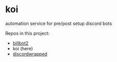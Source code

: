 # koi
automation service for pre/post setup discord bots

Repos in this project:
- [billbot2](https://github.com/WiIIiamTang/billbot2)
- koi (here)
- [discordwrapped](https://github.com/WiIIiamTang/discordwrapped)
